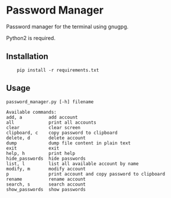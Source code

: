 # Password Manager
Password manager for the terminal using gnugpg.

Python2 is required.


## Installation
```
    pip install -r requirements.txt
```

## Usage
```
password_manager.py [-h] filename

Available commands:
add, a          add account
all             print all accounts
clear           clear screen
clipboard, c    copy password to clipboard
delete, d       delete account
dump            dump file content in plain text
exit            exit
help, h         print help
hide_passwords  hide passwords
list, l         list all available account by name
modify, m       modify account
p               print account and copy password to clipboard
rename          rename account
search, s       search account
show_passwords  show passwords
```
